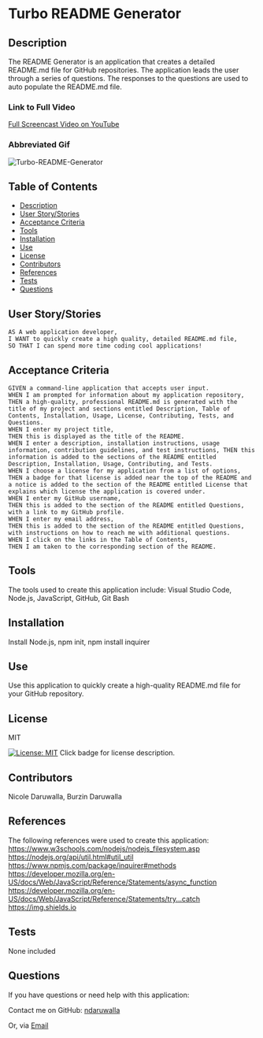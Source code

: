 # Turbo README Generator

  ## Description
  The README Generator is an application that creates a detailed README.md file for GitHub repositories. The application leads the user through a series of questions. The responses to the questions are used to auto populate the README.md file.

  ### Link to Full Video
  [Full Screencast Video on YouTube](https://youtu.be/2qqxbZQ3Vp4)

  ### Abbreviated Gif
  ![Turbo-README-Generator](Turbo.gif)


  ## Table of Contents
  - [Description](#description)
  - [User Story/Stories](#story)
  - [Acceptance Criteria](#criteria)
  - [Tools](#tools)
  - [Installation](#installation)
  - [Use](#use)
  - [License](#license)
  - [Contributors](#contributors)
  - [References](#references)
  - [Tests](#tests)
  - [Questions](#questions)

  ## User Story/Stories
   ```
  AS A web application developer,
  I WANT to quickly create a high quality, detailed README.md file,
  SO THAT I can spend more time coding cool applications!
  ```

  ## Acceptance Criteria
  ```
  GIVEN a command-line application that accepts user input. 
  WHEN I am prompted for information about my application repository, 
  THEN a high-quality, professional README.md is generated with the title of my project and sections entitled Description, Table of Contents, Installation, Usage, License, Contributing, Tests, and Questions. 
  WHEN I enter my project title, 
  THEN this is displayed as the title of the README. 
  WHEN I enter a description, installation instructions, usage information, contribution guidelines, and test instructions, THEN this information is added to the sections of the README entitled Description, Installation, Usage, Contributing, and Tests. 
  WHEN I choose a license for my application from a list of options, 
  THEN a badge for that license is added near the top of the README and a notice is added to the section of the README entitled License that explains which license the application is covered under. 
  WHEN I enter my GitHub username, 
  THEN this is added to the section of the README entitled Questions, with a link to my GitHub profile. 
  WHEN I enter my email address, 
  THEN this is added to the section of the README entitled Questions, with instructions on how to reach me with additional questions. 
  WHEN I click on the links in the Table of Contents, 
  THEN I am taken to the corresponding section of the README.
  ```

  ## Tools
  The tools used to create this application include: Visual Studio Code, Node.js, JavaScript, GitHub, Git Bash

  ## Installation
  Install Node.js, npm init, npm install inquirer

  ## Use
  Use this application to quickly create a high-quality README.md file for your GitHub repository.

  ## License
  MIT
  
  [![License: MIT](https://img.shields.io/badge/License-MIT-yellow.svg)](https://opensource.org/licenses/MIT)  Click badge for license description.
  
  ## Contributors
  Nicole Daruwalla, Burzin Daruwalla

  ## References
  The following references were used to create this application: 
  https://www.w3schools.com/nodejs/nodejs_filesystem.asp
  https://nodejs.org/api/util.html#util_util
  https://www.npmjs.com/package/inquirer#methods
  https://developer.mozilla.org/en-US/docs/Web/JavaScript/Reference/Statements/async_function 
  https://developer.mozilla.org/en-US/docs/Web/JavaScript/Reference/Statements/try...catch 
  https://img.shields.io

  ## Tests
  None included

  ## Questions
  If you have questions or need help with this application:

  Contact me on GitHub:
  [ndaruwalla](https://github.com/ndaruwalla)
 
  Or, via [Email](mailto:nicole.daruwalla@gmail.com)
